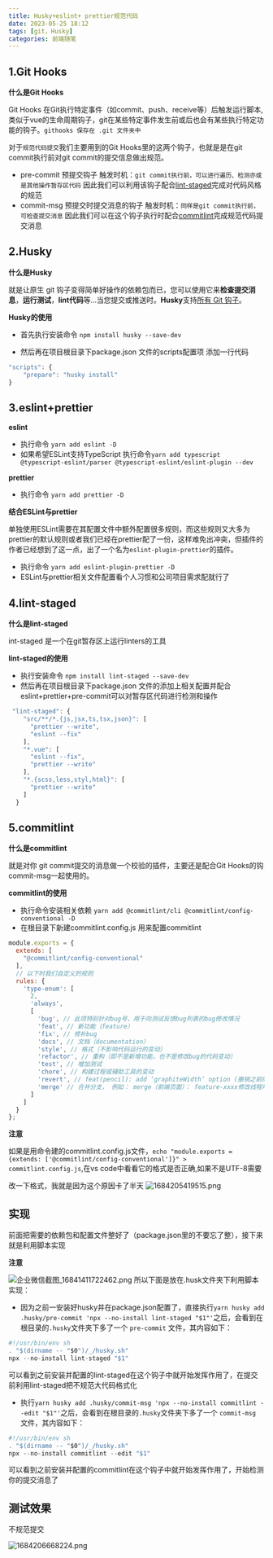 ```yaml
---
title: Husky+eslint+ prettier规范代码
date: 2023-05-25 18:12
tags: [git，Husky]
categories: 前端随笔
---
```


<meta name="referrer" content="no-referrer" />


## 1.Git Hooks

   **什么是Git Hooks**

   Git Hooks 在Git执行特定事件（如commit、push、receive等）后触发运行脚本,类似于vue的生命周期钩子，git在某些特定事件发生前或后也会有某些执行特定功能的钩子。`githooks 保存在 .git 文件夹中`

   对于`规范代码提交`我们主要用到的Git Hooks里的这两个钩子，也就是是在git commit执行前对git commit的提交信息做出规范。
    
- pre-commit 预提交钩子  触发时机：`git commit执行前，可以进行遍历、检测亦或是其他操作暂存区代码`  因此我们可以利用该钩子配合[lint-staged](https://github.com/okonet/lint-staged)完成对代码风格的规范
- commit-msg 预提交时提交消息的钩子  触发时机：`同样是git commit执行前，可检查提交消息`  因此我们可以在这个钩子执行时配合[commitlint](https://commitlint.js.org/#/)完成规范代码提交消息

## 2.Husky
**什么是Husky**

就是让原生 git 钩子变得简单好操作的依赖包而已，您可以使用它来**检查提交消息**，**运行测试**，**lint代码**等...当您提交或推送时。**Husky**支持[所有 Git 钩子](https://git-scm.com/docs/githooks)。

**Husky的使用**
-   首先执行安装命令 `npm install husky --save-dev`

-   然后再在项目根目录下package.json 文件的scripts配置项 添加一行代码

```js
"scripts": {
    "prepare": "husky install"
}
```

## 3.eslint+prettier
**eslint**
- 执行命令 `yarn add eslint -D`
- 如果希望ESLint支持TypeScript 执行命令`yarn add typescript @typescript-eslint/parser @typescript-eslint/eslint-plugin --dev`

**prettier**
- 执行命令 `yarn add prettier -D`

**结合ESLint与prettier**

单独使用ESLint需要在其配置文件中额外配置很多规则，而这些规则又大多为prettier的默认规则或者我们已经在prettier配了一份，这样难免出冲突，但插件的作者已经想到了这一点，出了一个名为`eslint-plugin-prettier`的插件。
- 执行命令 `yarn add eslint-plugin-prettier -D`
- ESLint与prettier相关文件配置看个人习惯和公司项目需求配就行了
## 4.lint-staged
**什么是lint-staged**

int-staged 是一个在git暂存区上运行linters的工具

**lint-staged的使用**
-  执行安装命令 `npm install lint-staged --save-dev` 
-  然后再在项目根目录下package.json 文件的添加上相关配置并配合eslint+prettier+pre-commit可以对暂存区代码进行检测和操作

```js
 "lint-staged": {
    "src/**/*.{js,jsx,ts,tsx,json}": [
      "prettier --write",
      "eslint --fix"
    ],
    "*.vue": [
      "eslint --fix",
      "prettier --write"
    ],
    "*.{scss,less,styl,html}": [
      "prettier --write"
    ]
  }
```
## 5.commitlint
**什么是commitlint**

就是对你 git commit提交的消息做一个校验的插件，主要还是配合Git Hooks的钩commit-msg一起使用的。

**commitlint的使用**
- 执行命令安装相关依赖 `yarn add @commitlint/cli @commitlint/config-conventional -D`
- 在根目录下新建commitlint.config.js 用来配置commitlint

```js
module.exports = {
  extends: [
    "@commitlint/config-conventional"
  ],
  // 以下时我们自定义的规则
  rules: {
    'type-enum': [
      2,
      'always',
      [
        'bug', // 此项特别针对bug号，用于向测试反馈bug列表的bug修改情况
        'feat', // 新功能（feature）
        'fix', // 修补bug
        'docs', // 文档（documentation）
        'style', // 格式（不影响代码运行的变动）
        'refactor', // 重构（即不是新增功能，也不是修改bug的代码变动）
        'test', // 增加测试
        'chore', // 构建过程或辅助工具的变动
        'revert', // feat(pencil): add ‘graphiteWidth’ option (撤销之前的commit)
        'merge' // 合并分支， 例如： merge（前端页面）： feature-xxxx修改线程地址
      ]
    ]
  }
};
```
**注意**

如果是用命令建的commitlint.config.js文件，`echo "module.exports = {extends: ['@commitlint/config-conventional']}" > commitlint.config.js`,在vs code中看看它的格式是否正确,如果不是UTF-8需要

改一下格式，我就是因为这个原因卡了半天
![1684205419515.png](https://p1-juejin.byteimg.com/tos-cn-i-k3u1fbpfcp/14869db5337a4f329f83244c4c8ac708~tplv-k3u1fbpfcp-watermark.image?)

## 实现
前面把需要的依赖包和配置文件整好了（package.json里的不要忘了整），接下来就是利用脚本实现

**注意**

![企业微信截图_16841411722462.png](https://p9-juejin.byteimg.com/tos-cn-i-k3u1fbpfcp/a5ab36c23a214a5cacb1d486a046ea43~tplv-k3u1fbpfcp-watermark.image?)
所以下面是放在.husk文件夹下利用脚本实现：

-  因为之前一安装好husky并在package.json配置了，直接执行`yarn husky add .husky/pre-commit 'npx --no-install lint-staged "$1"'`之后，会看到在根目录的`.husky`文件夹下多了一个 `pre-commit` 文件，其内容如下：

```js
#!/usr/bin/env sh
. "$(dirname -- "$0")/_/husky.sh"
npx --no-install lint-staged "$1"
```
可以看到之前安装并配置的lint-staged在这个钩子中就开始发挥作用了，在提交前利用lint-staged把不规范大代码格式化

- 执行`yarn husky add .husky/commit-msg 'npx --no-install commitlint --edit "$1"'`之后，会看到在根目录的`.husky`文件夹下多了一个 `commit-msg` 文件，其内容如下：

```js
#!/usr/bin/env sh
. "$(dirname -- "$0")/_/husky.sh"
npx --no-install commitlint --edit "$1"
```
可以看到之前安装并配置的commitlint在这个钩子中就开始发挥作用了，开始检测你的提交消息了

## 测试效果
不规范提交

![1684206668224.png](https://p9-juejin.byteimg.com/tos-cn-i-k3u1fbpfcp/6af8c321a8a64b61adab28439b65eed4~tplv-k3u1fbpfcp-watermark.image?)